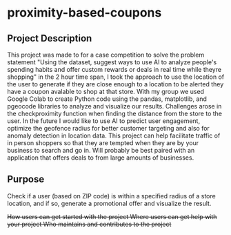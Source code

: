 # proximity-based-coupons
## Project Description
This project was made to for a case competition to solve the problem statement "Using the dataset, suggest ways to use AI to analyze people's spending habits and offer custom rewards or deals in real time while theyre shopping" in the 2 hour time span, I took the approach to use the location of the user to generate if they are close enough to a location to be alerted they have a coupon avalable to shop at that store.
With my group we used Google Colab to create Python code using the pandas, matplotlib, and pgeocode libraries to analyze and visualize our results.
Challenges arose in the checkproximity function when finding the distance from the store to the user. In the future I would like to use AI to predict user engagement, optimize the geofence radius for better customer targeting and also for anomaly detection in location data.
This project can help facilitate traffic of in person shoppers so that they are tempted when they are by your business to search and go in. Will probably be best paired with an application that offers deals to from large amounts of businesses. 

## Purpose
Check if a user (based on ZIP code) is within a specified radius of a store location, and if so, generate a promotional offer and visualize the result.




~~How users can get started with the project
Where users can get help with your project
Who maintains and contributes to the project~~
